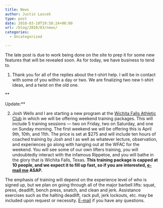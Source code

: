 ```yaml
---
title: News
author: Justin Lascek
type: post
date: 2010-03-10T19:58:24+00:00
url: /blog/2010/03/news/
categories:
  - Uncategorized

---
```

The late post is due to work being done on the site to prep it for some new features that will be revealed soon. As for today, we have business to tend to.

1. Thank you for all of the replies about the t-shirt help. I will be in contact with some of you within a day or two. We are finalizing two new t-shirt ideas, and a twist on the old one.

**
  
Update:**
  
2. Josh Wells and I are starting a new program at the [Wichita Falls Athletic Club][1] in which we will be offering weekend training packages. This will include 5 training sessions &#8212; two on Friday, two on Saturday, and one on Sunday morning. The first weekend we will be offering this is April 9th, 10th, and 11th. The price is set at $275 and will include ten hours of coached training by Josh and I as well as whatever lecture, observation, and experiences go along with hanging out at the WFAC for the weekend. You will see some of our own lifters training, you will undoubtedly interact with the infamous Rippetoe, and you will bathe in the glory that is Wichita Falls, Texas. **This training package is capped at 10 people, and we expect it to fill up fast, so if you are interested, [e-mail me][2] ASAP.** 
  

  
The emphasis of training will depend on the experience level of who is signed up, but we plan on going through all of the major barbell lifts: squat, press, deadlift, bench press, snatch, and clean and jerk. Assistance exercises such as the halting deadlift, rack pull, jerk lockouts, etc. may be included upon request or necessity. [E-mail][2] if you have any questions.

 [1]: http://wfac-gym.com
 [2]: mailto:Justin@70sbig.com
